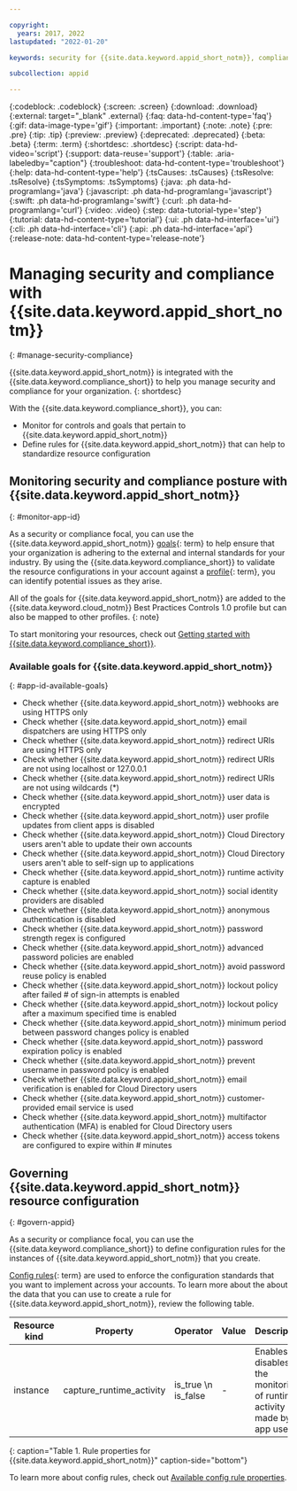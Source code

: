```yaml
---

copyright:
  years: 2017, 2022
lastupdated: "2022-01-20"

keywords: security for {{site.data.keyword.appid_short_notm}}, compliance for {{site.data.keyword.appid_short_notm}}, security and compliance for {{site.data.keyword.appid_short_notm}}, rules for {{site.data.keyword.appid_short_notm}}, 

subcollection: appid

---
```


{:codeblock: .codeblock}
{:screen: .screen}
{:download: .download}
{:external: target="_blank" .external}
{:faq: data-hd-content-type='faq'}
{:gif: data-image-type='gif'}
{:important: .important}
{:note: .note}
{:pre: .pre}
{:tip: .tip}
{:preview: .preview}
{:deprecated: .deprecated}
{:beta: .beta}
{:term: .term}
{:shortdesc: .shortdesc}
{:script: data-hd-video='script'}
{:support: data-reuse='support'}
{:table: .aria-labeledby="caption"}
{:troubleshoot: data-hd-content-type='troubleshoot'}
{:help: data-hd-content-type='help'}
{:tsCauses: .tsCauses}
{:tsResolve: .tsResolve}
{:tsSymptoms: .tsSymptoms}
{:java: .ph data-hd-programlang='java'}
{:javascript: .ph data-hd-programlang='javascript'}
{:swift: .ph data-hd-programlang='swift'}
{:curl: .ph data-hd-programlang='curl'}
{:video: .video}
{:step: data-tutorial-type='step'}
{:tutorial: data-hd-content-type='tutorial'}
{:ui: .ph data-hd-interface='ui'}
{:cli: .ph data-hd-interface='cli'}
{:api: .ph data-hd-interface='api'}
{:release-note: data-hd-content-type='release-note'}


# Managing security and compliance with {{site.data.keyword.appid_short_notm}}
{: #manage-security-compliance}

{{site.data.keyword.appid_short_notm}} is integrated with the {{site.data.keyword.compliance_short}} to help you manage security and compliance for your organization.
{: shortdesc}

With the {{site.data.keyword.compliance_short}}, you can:

* Monitor for controls and goals that pertain to {{site.data.keyword.appid_short_notm}}
* Define rules for {{site.data.keyword.appid_short_notm}} that can help to standardize resource configuration

## Monitoring security and compliance posture with {{site.data.keyword.appid_short_notm}}
{: #monitor-app-id}

As a security or compliance focal, you can use the {{site.data.keyword.appid_short_notm}} [goals](#x2117978){: term} to help ensure that your organization is adhering to the external and internal standards for your industry. By using the {{site.data.keyword.compliance_short}} to validate the resource configurations in your account against a [profile](#x2034950){: term}, you can identify potential issues as they arise.

All of the goals for {{site.data.keyword.appid_short_notm}} are added to the {{site.data.keyword.cloud_notm}} Best Practices Controls 1.0 profile but can also be mapped to other profiles.
{: note}

To start monitoring your resources, check out [Getting started with {{site.data.keyword.compliance_short}}](/docs/security-compliance?topic=security-compliance-getting-started).

### Available goals for {{site.data.keyword.appid_short_notm}} 
{: #app-id-available-goals}

* Check whether {{site.data.keyword.appid_short_notm}} webhooks are using HTTPS only
* Check whether {{site.data.keyword.appid_short_notm}} email dispatchers are using HTTPS only
* Check whether {{site.data.keyword.appid_short_notm}} redirect URIs are using HTTPS only
* Check whether {{site.data.keyword.appid_short_notm}} redirect URIs are not using localhost or 127.0.0.1
* Check whether {{site.data.keyword.appid_short_notm}} redirect URIs are not using wildcards (*)
* Check whether {{site.data.keyword.appid_short_notm}} user data is encrypted
* Check whether {{site.data.keyword.appid_short_notm}} user profile updates from client apps is disabled
* Check whether {{site.data.keyword.appid_short_notm}} Cloud Directory users aren't able to update their own accounts
* Check whether {{site.data.keyword.appid_short_notm}} Cloud Directory users aren't able to self-sign up to applications
* Check whether {{site.data.keyword.appid_short_notm}} runtime activity capture is enabled
* Check whether {{site.data.keyword.appid_short_notm}} social identity providers are disabled
* Check whether {{site.data.keyword.appid_short_notm}} anonymous authentication is disabled
* Check whether {{site.data.keyword.appid_short_notm}} password strength regex is configured
* Check whether {{site.data.keyword.appid_short_notm}} advanced password policies are enabled
* Check whether {{site.data.keyword.appid_short_notm}} avoid password reuse policy is enabled
* Check whether {{site.data.keyword.appid_short_notm}} lockout policy after failed # of sign-in attempts is enabled
* Check whether {{site.data.keyword.appid_short_notm}} lockout policy after a maximum specified time is enabled
* Check whether {{site.data.keyword.appid_short_notm}} minimum period between password changes policy is enabled
* Check whether {{site.data.keyword.appid_short_notm}} password expiration policy is enabled
* Check whether {{site.data.keyword.appid_short_notm}} prevent username in password policy is enabled
* Check whether {{site.data.keyword.appid_short_notm}} email verification is enabled for Cloud Directory users
* Check whether {{site.data.keyword.appid_short_notm}} customer-provided email service is used
* Check whether {{site.data.keyword.appid_short_notm}} multifactor authentication (MFA) is enabled for Cloud Directory users
* Check whether {{site.data.keyword.appid_short_notm}} access tokens are configured to expire within # minutes



## Governing {{site.data.keyword.appid_short_notm}} resource configuration
{: #govern-appid}

As a security or compliance focal, you can use the {{site.data.keyword.compliance_short}} to define configuration rules for the instances of {{site.data.keyword.appid_short_notm}} that you create.

[Config rules](#x3084914){: term} are used to enforce the configuration standards that you want to implement across your accounts. To learn more about the about the data that you can use to create a rule for {{site.data.keyword.appid_short_notm}}, review the following table.

| Resource kind | Property | Operator | Value | Description |
|---------------|----------|---------------|-------|-------------|
| instance | capture_runtime_activity |  is_true  \n is_false | - | Enables or disables the monitoring of runtime activity made by app users. |
{: caption="Table 1. Rule properties for {{site.data.keyword.appid_short_notm}}" caption-side="bottom"}

To learn more about config rules, check out [Available config rule properties](/docs/security-compliance?topic=security-compliance-available-rule-properties).

